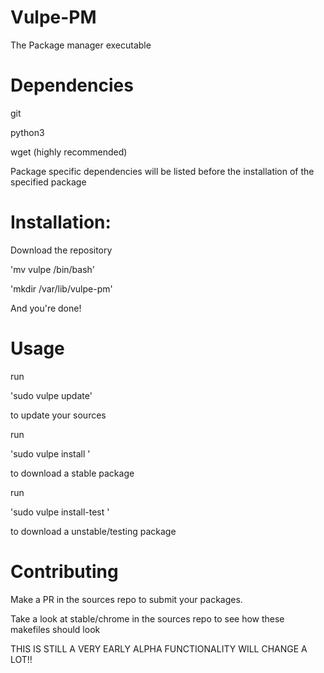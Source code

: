 # Vulpe-PM
The Package manager executable

# Dependencies

git

python3

wget (highly recommended)

Package specific dependencies will be listed before the installation of the specified package

# Installation:

Download the repository

'mv vulpe /bin/bash'

'mkdir /var/lib/vulpe-pm'

And you're done!

# Usage

run

'sudo vulpe update'

to update your sources

run

'sudo vulpe install <package>'

to download a stable package

run

'sudo vulpe install-test <package>'

to download a unstable/testing package

# Contributing

Make a PR in the sources repo to submit your packages.

Take a look at stable/chrome in the sources repo to see how these makefiles should look

THIS IS STILL A VERY EARLY ALPHA FUNCTIONALITY WILL CHANGE  A LOT!!

